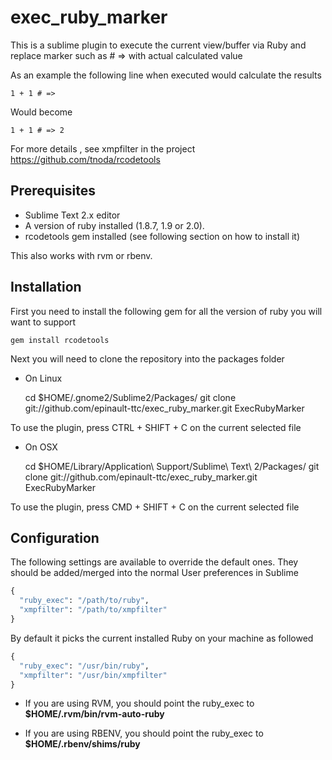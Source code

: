 exec_ruby_marker
================

This is a sublime plugin to execute the current view/buffer via Ruby and replace marker such as # => with actual calculated value

As an example the following line when executed would calculate the results

    1 + 1 # => 

Would become

    1 + 1 # => 2

For more details , see xmpfilter in the project https://github.com/tnoda/rcodetools

Prerequisites
-------------

- Sublime Text 2.x editor
- A version of ruby installed (1.8.7, 1.9 or 2.0).
- rcodetools gem installed (see following section on how to install it)

This also works with rvm or rbenv.

Installation
------------

First you need to install the following gem for all the version of ruby you will want to support

    gem install rcodetools

Next you will need to clone the repository into the packages folder

* On Linux
    
    cd $HOME/.gnome2/Sublime2/Packages/
    git clone git://github.com/epinault-ttc/exec_ruby_marker.git ExecRubyMarker

To use the plugin, press CTRL + SHIFT + C on the current selected file

* On OSX 

    cd $HOME/Library/Application\ Support/Sublime\ Text\ 2/Packages/
    git clone git://github.com/epinault-ttc/exec_ruby_marker.git ExecRubyMarker

To use the plugin, press CMD + SHIFT + C on the current selected file
    
Configuration
-------------

The following settings are available to override the default ones. They should be added/merged into the normal User preferences in
Sublime

```python
{ 
  "ruby_exec": "/path/to/ruby",
  "xmpfilter": "/path/to/xmpfilter"
}
```

By default it picks the current installed Ruby on your machine as followed


```python
{ 
  "ruby_exec": "/usr/bin/ruby",
  "xmpfilter": "/usr/bin/xmpfilter"
}
```

* If you are using RVM, you should point the ruby_exec to **$HOME/.rvm/bin/rvm-auto-ruby**

* If you are using RBENV, you should point the ruby_exec to **$HOME/.rbenv/shims/ruby**
